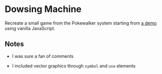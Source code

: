 # Dowsing Machine

Recreate a small game from the Pokewalker system starting from [a demo]() using vanilla JavaScript.

## Notes

- I was sure a fan of comments

- I included vector graphics through `symbol` and `use` elements
